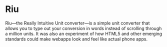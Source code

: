 Riu
============

Riu—the Really Intuitive Unit converter—is a simple unit converter that allows you to type out your conversion in words instead of scrolling through a million units. It was also an experiment of how HTML5 and other emerging standards could make webapps look and feel like actual phone apps. 
